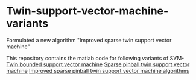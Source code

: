 # Twin-support-vector-machine-variants
Formulated a new algorithm "Improved sparse twin support vector machine"

This repository contains the matlab code for following variants of SVM-
[Twin bounded support vector machine](https://ieeexplore.ieee.org/abstract/document/5762620)
[Sparse pinball twin support vector machine](https://www.sciencedirect.com/science/article/abs/pii/S1568494619300821) 
[Improved sparse pinball twin support vector machine algorithms](https://ieeexplore.ieee.org/abstract/document/8914642)

